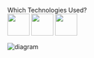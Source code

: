 Which Technologies Used?
<br/>
<img src="https://upload.wikimedia.org/wikipedia/commons/thumb/9/99/Unofficial_JavaScript_logo_2.svg/2048px-Unofficial_JavaScript_logo_2.svg.png" width=50/>     <img src="https://miro.medium.com/max/1200/1*aLg1-G2UAlaKpBopRnmCRg.png" width=50/>    <img src="https://i1.wp.com/blog.enriqueoriol.com/wp-content/uploads/2018/08/reduxLogo.png?fit=1024%2C684" width=50/>





![diagram](https://user-images.githubusercontent.com/77547523/121185854-29043a00-c86f-11eb-8396-58df8b8a7920.png)
